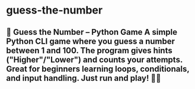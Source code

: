 # guess-the-number
## 🎯 Guess the Number – Python Game  A simple Python CLI game where you guess a number between 1 and 100. The program gives hints ("Higher"/"Lower") and counts your attempts. Great for beginners learning loops, conditionals, and input handling. Just run and play! 🔢🎉
